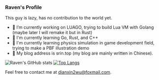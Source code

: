 ### Raven's Profile

This guy is lazy, has no contribution to the world yet.

- 🔭 I’m currently working on LUAGO, trying to build Lua VM with Golang (maybe later I will remake it but in Rust)
- 🌱 I'm currently learning Go, Rust, and C++
- 🤔 I'm currently learning physics simulation in game development field, trying to make a PBF illustration demo
- 🌹  My blog address is srin.top (my blog are mainly written in Chinese).

![Raven's GitHub stats](https://github-readme-stats.vercel.app/api?username=BA3000&show_icons=true)
[![Top Langs](https://github-readme-stats.vercel.app/api/top-langs/?username=BA3000)](https://github.com/anuraghazra/github-readme-stats)

Feel free to contact me at dianxin2wu@foxmail.com.
